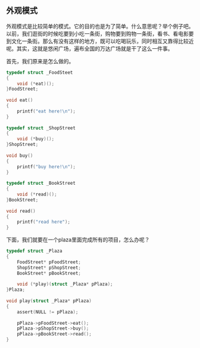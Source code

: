 ## 外观模式

外观模式是比较简单的模式。它的目的也是为了简单。什么意思呢？举个例子吧。以前，我们逛街的时候吃要到小吃一条街，购物要到购物一条街，看书、看电影要到文化一条街。那么有没有这样的地方，既可以吃喝玩乐，同时相互又靠得比较近呢。其实，这就是悠闲广场，遍布全国的万达广场就是干了这么一件事。

首先，我们原来是怎么做的。
```c
typedef struct _FoodSteet  
{  
    void (*eat)();  
}FoodStreet;      
  
void eat()  
{  
    printf("eat here!\n");  
}  
 
typedef struct _ShopStreet  
{  
    void (*buy)();  
}ShopStreet;  
  
void buy()  
{  
    printf("buy here!\n");  
}  
  
typedef struct _BookStreet  
{  
    void (*read)();  
}BookStreet;  
  
void read()  
{  
    printf("read here");  
}
```
下面，我们就要在一个plaza里面完成所有的项目，怎么办呢？
```c
typedef struct _Plaza  
{  
    FoodStreet* pFoodStreet;  
    ShopStreet* pShopStreet;  
    BookStreet* pBookStreet;  
  
    void (*play)(struct _Plaza* pPlaza);   
}Plaza;  
  
void play(struct _Plaza* pPlaza)  
{  
    assert(NULL != pPlaza);  
  
    pPlaza->pFoodStreet->eat();  
    pPlaza->pShopStreet->buy();  
    pPlaza->pBookStreet->read();  
}
```